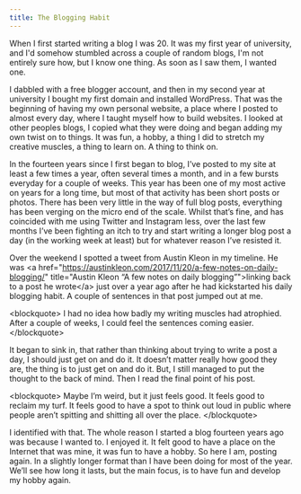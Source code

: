 ```yaml
---
title: The Blogging Habit
---
```

When I first started writing a blog I was 20. It was my first year of university, and I'd somehow stumbled across a couple of random blogs, I'm not entirely sure how, but I know one thing. As soon as I saw them, I wanted one.

I dabbled with a free blogger account, and then in my second year at university I bought my first domain and installed WordPress. That was the beginning of having my own personal website, a place where I posted to almost every day, where I taught myself how to build websites. I looked at other peoples blogs, I copied what they were doing and began adding my own twist on to things. It was fun, a hobby, a thing I did to stretch my creative muscles, a thing to learn on. A thing to think on.

In the fourteen years since I first began to blog, I’ve posted to my site at least a few times a year, often several times a month, and in a few bursts everyday for a couple of weeks. This year has been one of my most active on years for a long time, but most of that activity has been short posts or photos. There has been very little in the way of full blog posts, everything has been verging on the micro end of the scale. Whilst that’s fine, and has coincided with me using Twitter and Instagram less, over the last few months I’ve been fighting an itch to try and start writing a longer blog post a day (in the working week at least) but for whatever reason I’ve resisted it.

Over the weekend I spotted a tweet from Austin Kleon in my timeline. He was \<a href="https://austinkleon.com/2017/11/20/a-few-notes-on-daily-blogging/" title="Austin Kleon “A few notes on daily blogging”"\>linking back to a post he wrote\</a\> just over a year ago after he had kickstarted his daily blogging habit. A couple of sentences in that post jumped out at me.

\<blockquote\>
I had no idea how badly my writing muscles had atrophied. After a couple of weeks, I could feel the sentences coming easier.
\</blockquote\>

It began to sink in, that rather than thinking about trying to write a post a day, I should just get on and do it. It doesn’t matter really how good they are, the thing is to just get on and do it. But, I still managed to put the thought to the back of mind. Then I read the final point of his post.

\<blockquote\>
Maybe I’m weird, but it just feels good. It feels good to reclaim my turf. It feels good to have a spot to think out loud in public where people aren’t spitting and shitting all over the place.
\</blockquote\>

I identified with that. The whole reason I started a blog fourteen years ago was because I wanted to. I enjoyed it. It felt good to have a place on the Internet that was mine, it was fun to have a hobby. So here I am, posting again. In a slightly longer format than I have been doing for most of the year. We’ll see how long it lasts, but the main focus, is to have fun and develop my hobby again.